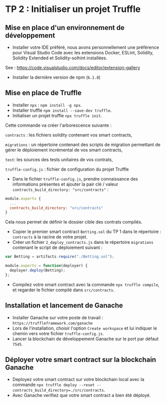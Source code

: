 # TP 2 : Initialiser un projet Truffle

## Mise en place d'un environnement de développement

- Installer votre IDE préféré, nous avons personnellement une préférence pour Visual Studio Code avec les extensions Docker, ESLint, Solidity, Solidity Extended et Solidity-solhint installées.

See : https://code.visualstudio.com/docs/editor/extension-gallery

- Installer la dernière version de npm (`6.1.0`)

## Mise en place de Truffle

- Installer `npx` : `npm install -g npx`.
- Installer truffle `npm install --save-dev truffle`.
- Initialiser un projet truffle `npx truffle init`.

Cette commande va créer l'arborescence suivante : 

`contracts` : les fichiers solidity contenant vos smart contracts,

`migrations` : un répertoire contenant des scripts de migration permettant de gérer le déploiement incrémental de vos smart contracts,

`test`: les sources des tests unitaires de vos contrats,

`truffle-config.js` : fichier de configuration du projet Truffle


- Dans le fichier `truffle-config.js`, prendre connaissance des informations présentes et ajouter la pair clé / valeur `contracts_build_directory: "src/contracts"` :
```Javascript
module.exports {
  ...
  contracts_build_directory: "src/contracts"
}
```

Cela nous permet de définir le dossier cible des contrats compilés.

- Copier le premier smart contract `Betting.sol` du TP 1 dans le répertoire : `contracts` à la racine de votre projet. 
- Créer un fichier `2_deploy_contracts.js` dans le répertoire `migrations` contenant le script de déploiement suivant :
```Javascript
var Betting = artifacts.require("./Betting.sol");

module.exports = function(deployer) {
  deployer.deploy(Betting);
};
```

- Compilez votre smart contract avec la commande `npx truffle compile`, et regarder le fichier compilé dans `src/contracts`.


## Installation et lancement de Ganache

- Installer Ganache sur votre poste de travail : `https://truffleframework.com/ganache`
- Lors de l'installation, choisir l'option `Create workspace` et lui indiquer le chemin vers votre fichier `truffle-config.js`.
- Lancer la blockchain de développement Ganache sur le port par défaut `7545`.


## Déployer votre smart contract sur la blockchain Ganache

- Deployez votre smart contract sur votre blockchain local avec la commande `npx truffle deploy --reset --contracts_build_directory=./src/contracts`.
- Avec Ganache verifiez que votre smart contract a bien été déployé.

<div class="pb"></div>

